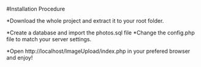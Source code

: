 #Installation Procedure

*Download the whole project and extract it to your root folder.

*Create a database and import the photos.sql file
*Change the config.php file to match your server settings.

*Open http://localhost/ImageUpload/index.php in your prefered browser and enjoy!
